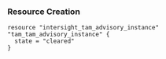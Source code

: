 ### Resource Creation

```hcl
resource "intersight_tam_advisory_instance" "tam_tam_advisory_instance" {
  state = "cleared"
}
```